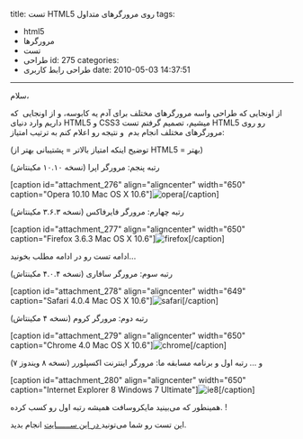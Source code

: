 title: تست HTML5 روی مرورگرهای متداول
tags:
  - html5
  - مرورگرها
  - تست
  - طراحی
id: 275
categories:
  - طراحی رابط کاربری
date: 2010-05-03 14:37:51
---

سلام،

از اونجایی که طراحی واسه مرورگرهای مختلف برای آدم یه کابوسه، و از اونجایی  که داریم وارد دنیای HTML5 و CSS3 میشیم، تصمیم گرفتم تست HTML5 رو روی مرورگرهای مختلف انجام بدم  و نتیجه رو اعلام کنم به ترتیب امتیاز:

(توضیح اینکه امتیاز بالاتر = پشتیبانی بهتر از HTML5 = بهتر)

رتبه پنجم: مرورگر اپرا (نسخه ۱۰.۱۰ مکینتاش)

[caption id="attachment_276" align="aligncenter" width="650" caption="Opera 10.10 Mac OS X 10.6"]![opera](http://sallar.me/wp-content/uploads/2010/05/opera.jpg "opera")[/caption]

رتبه چهارم: مرورگر فایرفاکس (نسخه ۳.۶.۳ مکینتاش)

[caption id="attachment_277" align="aligncenter" width="650" caption="Firefox 3.6.3 Mac OS X 10.6"]![](http://sallar.me/wp-content/uploads/2010/05/firefox.jpg "firefox")[/caption]

ادامه تست رو در ادامه مطلب بخونید...

<!--more-->

رتبه سوم: مرورگر سافاری (نسخه ۴.۰.۴ مکینتاش)

[caption id="attachment_278" align="aligncenter" width="649" caption="Safari 4.0.4 Mac OS X 10.6"]![](http://sallar.me/wp-content/uploads/2010/05/safari.jpg "safari")[/caption]

رتبه دوم: مرورگر کروم (نسخه ۴ مکینتاش)

[caption id="attachment_279" align="aligncenter" width="650" caption="Chrome 4.0 Mac OS X 10.6"]![](http://sallar.me/wp-content/uploads/2010/05/chrome.jpg "chrome")[/caption]

و ... رتبه اول و برنامه مسابقه ما: مرورگر اینترنت اکسپلورر (نسخه ۸ ویندوز ۷)

[caption id="attachment_280" align="aligncenter" width="650" caption="Internet Explorer 8 Windows 7 Ultimate"]![](http://sallar.me/wp-content/uploads/2010/05/ie8.jpg "ie8")[/caption]

همینطور که می‌بینید مایکروسافت همیشه رتبه اول رو کسب کرده. !

این تست رو شما می‌تونید[ در این ســــــایت](http://html5test.com/) انجام بدید.